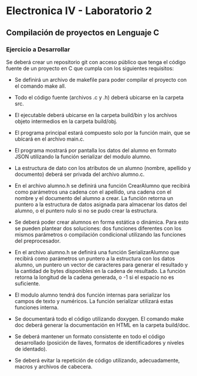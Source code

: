 # Electronica IV - Laboratorio 2

##  Compilación de proyectos en Lenguaje C

### Ejercicio a Desarrollar

Se deberá crear un repositorio git con acceso público que tenga el código fuente de un proyecto
en C que cumpla con los siguientes requisitos:

- Se definirá un archivo de makefile para poder compilar el proyecto con el comando make
all.

- Todo el código fuente (archivos .c y .h) deberá ubicarse en la carpeta src.

- El ejecutable deberá ubicarse en la carpeta build/bin y los archivos objeto intermedios en
la carpeta build/obj.

- El programa principal estará compuesto solo por la función main, que se ubicará en el archivo
main.c.

- El programa mostrará por pantalla los datos del alumno en formato JSON utilizando la función
serializar del modulo alumno.

- La estructura de dato con los atributos de un alumno (nombre, apellido y documento) deberá
ser privada del archivo alumno.c.

- En el archivo alumno.h se definirá una función CrearAlumno que recibirá como parámetros
una cadena con el apellido, una cadena con el nombre y el documento del alumno a crear. La
función retorna un puntero a la estructura de datos asignada para almacenar los datos del
alumno, o el puntero nulo si no se pudo crear la estructura.

- Se deberá poder crear alumnos en forma estática o dinámica. Para esto se pueden plantear
dos soluciones: dos funciones diferentes con los mismos parámetros o compilación condicional utilizando las funciones del preprocesador.

- En el archivo alumno.h se definirá una función SerializarAlumno que recibirá como parámetros un puntero a la estructura con los datos alumno, un puntero un vector de caracteres
para generar el resultado y la cantidad de bytes disponibles en la cadena de resultado. La
función retorna la longitud de la cadena generada, o -1 si el espacio no es suficiente.

- El modulo alumno tendrá dos función internas para serializar los campos de texto y numéricos. La función serializar utilizará estas funciones interna.

- Se documentará todo el código utilizando doxygen. El comando make doc deberá generar la
documentación en HTML en la carpeta build/doc.

- Se deberá mantener un formato consistente en todo el código desarrollado (posición de llaves, formatos de identificadores y niveles de identado).

- Se deberá evitar la repetición de código utilizando, adecuadamente, macros y archivos de
cabecera.
